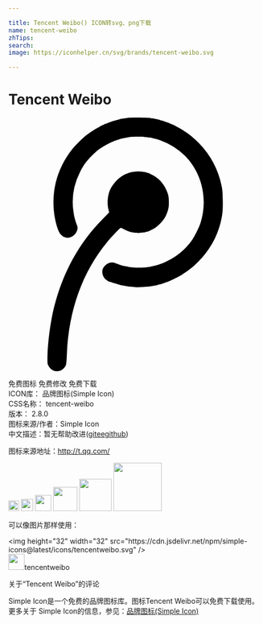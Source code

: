 ```yaml
---

title: Tencent Weibo() ICON转svg、png下载
name: tencent-weibo
zhTips: 
search: 
image: https://iconhelper.cn/svg/brands/tencent-weibo.svg

---
```


# Tencent Weibo  <small style="font-size: 60%;font-weight: 100"></small>

<div id="svg" class="svg-wrap">
<svg role="img" viewBox="0 0 24 24" xmlns="http://www.w3.org/2000/svg"><title>Tencent Weibo icon</title><path d="M4.252 23.936a.97.97 0 0 1-.474-.466c-.08-.167-.086-.222-.086-.653 0-.93.15-2.428.362-3.587.698-3.827 2.373-7.127 4.915-9.671l.574-.58-.074-.293c-.14-.561-.079-1.306.149-1.826.25-.564.784-1.142 1.3-1.416.134-.071.25-.127.253-.123.008 0 .066-.021.137-.049.07-.03.153-.061.189-.068.034-.006.095-.023.14-.034a2.93 2.93 0 0 1 1.341 0c.038.007.11.031.165.052.05.02.091.027.091.02 0-.01.172.072.375.177.61.315 1.03.75 1.317 1.362.222.465.273.704.271 1.248-.004.398-.017.506-.095.764-.182.605-.45 1.004-.965 1.456-.117.1-.25.202-.295.23a7.209 7.209 0 0 1-.54.268c-.011.005-.04.019-.068.03-.027.013-.091.026-.144.036a.562.562 0 0 0-.127.035c-.014.01-.119.026-.23.038-.111.01-.255.023-.32.033-.148.021-.609-.031-.872-.096a3.027 3.027 0 0 1-.623-.262l-.26-.137-.11.08c-.146.114-.835.85-1.186 1.27-2.335 2.805-3.652 6.45-3.827 10.62-.027.628-.052.913-.088 1.023-.072.193-.28.419-.472.512a.993.993 0 0 1-.723.007zm7.853-7.88a1.684 1.684 0 0 0-.307-.038 5.104 5.104 0 0 1-.839-.105c-.038-.007-.126-.021-.2-.035a.753.753 0 0 1-.166-.037.566.566 0 0 0-.122-.034 1.821 1.821 0 0 1-.23-.069.535.535 0 0 0-.147-.048 2.58 2.58 0 0 1-.28-.086 1.747 1.747 0 0 0-.28-.082c-.025.017-.34-.208-.418-.3-.212-.253-.29-.643-.182-.903.148-.343.504-.6.849-.609.116-.003.23.01.256.034.028.02.05.031.05.017 0-.013.036.004.083.035s.086.044.086.031c0-.014.022-.012.045.007.044.037.335.136.462.163.04.007.089.022.106.031s.08.029.143.037c.065.006.246.042.407.073.315.058 1.33.089 1.54.044.064-.014.197-.035.289-.044.096-.007.195-.024.223-.035.029-.01.1-.024.154-.034.14-.024.287-.057.393-.095.027-.011.12-.038.203-.063.084-.02.191-.057.238-.077.049-.019.11-.038.139-.045.023-.005.23-.1.46-.213a6.243 6.243 0 0 0 2.29-1.92c.275-.394.699-1.232.843-1.677.721-2.254.147-4.733-1.478-6.372a6.522 6.522 0 0 0-2.328-1.457 4.057 4.057 0 0 0-.412-.123 3.08 3.08 0 0 1-.246-.057 3.39 3.39 0 0 0-.188-.048 3.985 3.985 0 0 0-.479-.066 2.042 2.042 0 0 1-.273-.037c-.055-.02-.855-.013-1.06.007-.243.02-.396.044-.564.077a3.96 3.96 0 0 1-.257.052l-.171.038-.137.034a.608.608 0 0 0-.1.032.096.096 0 0 0-.057.027c-.015.016-.059.027-.099.027a.191.191 0 0 0-.114.041c-.023.024-.04.028-.04.013 0-.017-.024-.01-.05.015-.03.023-.052.03-.052.02 0-.014-.036-.005-.076.02-.045.02-.093.045-.113.048-.071.014-.729.348-.93.48-.462.29-.627.423-1.054.85-.533.53-.818.924-1.145 1.575a6.276 6.276 0 0 0-.581 3.931c.06.359.143.65.304 1.088.061.163.068.23.044.367-.098.55-.707.957-1.152.772-.065-.026-.12-.045-.12-.033 0 .037-.287-.2-.376-.312a1.87 1.87 0 0 1-.205-.42c-.469-1.301-.55-2.946-.216-4.368a8.318 8.318 0 0 1 1.587-3.222c.315-.39.991-1.053 1.358-1.337.274-.21.899-.622.944-.622.007 0 .13-.069.273-.155a2.15 2.15 0 0 1 .26-.136c0 .01.065-.018.147-.058.079-.042.16-.08.178-.082.02-.004.096-.035.171-.065.075-.036.136-.055.14-.048 0 .005.027-.007.058-.035.034-.024.06-.034.06-.02 0 .015.023.008.05-.017.027-.024.05-.03.05-.018 0 .014.025.007.052-.017s.051-.03.051-.016.025.006.052-.018c.027-.023.05-.033.05-.02 0 .01.043.003.096-.018.052-.02.12-.043.156-.05.054-.015.163-.04.246-.061a.887.887 0 0 0 .101-.032c.038-.01.124-.03.189-.04.065-.01.263-.042.437-.068.237-.038.537-.05 1.215-.043.492.007.945.021.998.031.058.012.172.031.254.041.086.015.214.038.29.059.079.016.192.04.257.052a.629.629 0 0 1 .154.037.23.23 0 0 0 .082.034c.1.024.16.04.17.045.006.007.017.01.035.012l.264.09c.134.044.246.084.255.084s.05.022.086.043c.037.02.08.037.096.04.014 0 .072.028.127.056.057.03.102.046.102.037 0-.024.742.379.949.516.105.072.22.148.252.164.347.212.861.643 1.283 1.077a8.174 8.174 0 0 1 2.154 4.07c.082.414.096.555.108 1.334.015.998-.024 1.392-.215 2.14-.402 1.574-1.23 2.908-2.541 4.098a10 10 0 0 1-1.22.882c-.18.108-1.044.537-1.044.52 0-.01-.033.004-.074.028-.045.024-.086.045-.096.045-.011 0-.125.04-.258.084-.128.045-.246.086-.255.086l-.069.028a.569.569 0 0 1-.137.037c-.167.035-.24.052-.269.069a.554.554 0 0 1-.145.037 3.77 3.77 0 0 0-.273.049 5.506 5.506 0 0 1-.715.089c-.575.045-.875.057-.889.04z"/></svg>
</div>
<detail full-name='tencent-weibo'></detail>

<div class="detail-page">
<p>
<span><span class="badge-success badge">免费图标</span> <span class="badge-success badge">免费修改</span>  <span class="badge-success badge">免费下载</span> </span>
<br/>
<span>
ICON库：
<span class="badge-secondary badge">品牌图标(Simple Icon)</span> 
</span>
<br/>
<span>
CSS名称：
<span class="badge-secondary badge">tencent-weibo</span> 
</span>

<br/>
<span>
版本：
<span class="badge-secondary badge">2.8.0</span> 
</span>
<br/>
<span>图标来源/作者：<span class="badge-light badge">Simple Icon</span></span> 
<br/>
<span class="zh-detail">中文描述：暂无<span class="help-link"><span>帮助改进</span>(<a href="https://gitee.com/liuwave/icon-helper/edit/master/json/brands/tencent-weibo.json" target="_blank" rel="noopener noreferrer">gitee</a><a href="https://github.com/liuwave/icon-helper/edit/master/json/brands/tencent-weibo.json" target="_blank" rel="noopener noreferrer">github</a></span>)</span><br/>
</p>
</div><div class="description description alert alert-light"><p>图标来源地址：<a href="http://t.qq.com/" target="_blank" rel="noopener noreferrer">http://t.qq.com/</a></p></div>
<div class="alert alert-dark">
<img height="21" width="21" src="https://cdn.jsdelivr.net/npm/simple-icons@latest/icons/tencentweibo.svg" />
<img height="24" width="24" src="https://cdn.jsdelivr.net/npm/simple-icons@latest/icons/tencentweibo.svg" />
<img height="32" width="32" src="https://cdn.jsdelivr.net/npm/simple-icons@latest/icons/tencentweibo.svg" />
<img height="48" width="48" src="https://cdn.jsdelivr.net/npm/simple-icons@latest/icons/tencentweibo.svg" />
<img height="64" width="64" src="https://cdn.jsdelivr.net/npm/simple-icons@latest/icons/tencentweibo.svg" />
<img height="96" width="96" src="https://cdn.jsdelivr.net/npm/simple-icons@latest/icons/tencentweibo.svg" />

</div>
<div>
  <p>可以像图片那样使用：    
  </p>
  <div class="alert alert-primary" style="font-size: 14px">
    &lt;img height="32" width="32" src="https://cdn.jsdelivr.net/npm/simple-icons@latest/icons/tencentweibo.svg" /&gt;
    <copy-btn content='<img height="32" width="32" src="https://cdn.jsdelivr.net/npm/simple-icons@latest/icons/tencentweibo.svg" />'></copy-btn>
  </div>
  <div class="alert alert-secondary">
    <img height="32" width="32" src="https://cdn.jsdelivr.net/npm/simple-icons@latest/icons/tencentweibo.svg" />tencentweibo
    <copy-btn content="tencentweibo" btn-title="复制图标名称"></copy-btn>
  </div>
</div>

<Vssue title="关于“Tencent Weibo”的评论" >关于“Tencent Weibo”的评论</Vssue>


<div><p>Simple Icon是一个免费的品牌图标库。图标Tencent Weibo可以免费下载使用。更多关于  Simple Icon的信息，参见：<a target="_blank" href="https://iconhelper.cn/brands.html">品牌图标(Simple Icon)</a>
</p></div>
